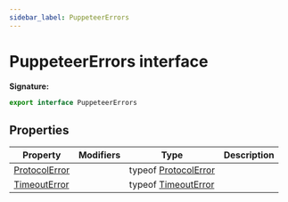 ```yaml
---
sidebar_label: PuppeteerErrors
---
```

# PuppeteerErrors interface


**Signature:**

```typescript
export interface PuppeteerErrors 
```

## Properties

|  Property | Modifiers | Type | Description |
|  --- | --- | --- | --- |
|  [ProtocolError](./puppeteer.puppeteererrors.protocolerror.md) |  | typeof [ProtocolError](./puppeteer.protocolerror.md) |  |
|  [TimeoutError](./puppeteer.puppeteererrors.timeouterror.md) |  | typeof [TimeoutError](./puppeteer.timeouterror.md) |  |

